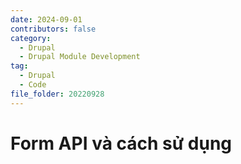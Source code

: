 ```yaml
---
date: 2024-09-01
contributors: false
category:
  - Drupal
  - Drupal Module Development
tag:
  - Drupal
  - Code
file_folder: 20220928
---
```


# Form API và cách sử dụng
